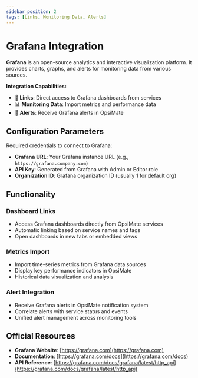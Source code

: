 ```yaml
---
sidebar_position: 2
tags: [Links, Monitoring Data, Alerts]
---
```


# Grafana Integration

**Grafana** is an open-source analytics and interactive visualization platform. It provides charts, graphs, and alerts for monitoring data from various sources.

**Integration Capabilities:**
- 🔗 **Links**: Direct access to Grafana dashboards from services
- 📊 **Monitoring Data**: Import metrics and performance data
- 🚨 **Alerts**: Receive Grafana alerts in OpsiMate

## Configuration Parameters

Required credentials to connect to Grafana:

- **Grafana URL**: Your Grafana instance URL (e.g., `https://grafana.company.com`)
- **API Key**: Generated from Grafana with Admin or Editor role
- **Organization ID**: Grafana organization ID (usually 1 for default org)

## Functionality

### Dashboard Links
- Access Grafana dashboards directly from OpsiMate services
- Automatic linking based on service names and tags
- Open dashboards in new tabs or embedded views

### Metrics Import
- Import time-series metrics from Grafana data sources
- Display key performance indicators in OpsiMate
- Historical data visualization and analysis

### Alert Integration
- Receive Grafana alerts in OpsiMate notification system
- Correlate alerts with service status and events
- Unified alert management across monitoring tools

## Official Resources

- **Grafana Website**: [https://grafana.com](https://grafana.com)
- **Documentation**: [https://grafana.com/docs](https://grafana.com/docs)
- **API Reference**: [https://grafana.com/docs/grafana/latest/http_api](https://grafana.com/docs/grafana/latest/http_api)
